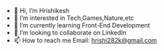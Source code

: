 - 👋 Hi, I’m Hrishikesh
- 👀 I’m interested in Tech,Games,Nature,etc
- 🌱 I’m currently learning Front-End Development
- 💞️ I’m looking to collaborate on LinkedIn
- 📫 How to reach me Email: hrishi282k@gmail.com

<!---
HrishiD89/HrishiD89 is a ✨ special ✨ repository because its `README.md` (this file) appears on your GitHub profile.
You can click the Preview link to take a look at your changes.
--->
